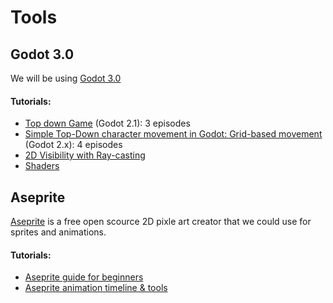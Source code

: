 # Tools

## Godot 3.0
We will be using [Godot 3.0](https://godotengine.org/)

#### Tutorials:
- [Top down Game](https://www.youtube.com/watch?v=PTnpTfDRPBo) (Godot 2.1): 3 episodes
- [Simple Top-Down character movement in Godot: Grid-based movement](https://www.youtube.com/watch?v=BWBD3i00AfM) (Godot 2.x): 4 episodes
- [2D Visibility with Ray-casting](https://www.youtube.com/watch?v=lNADi7kTDJ4)
- [Shaders](https://youtu.be/Lk-N-Ej0DDg) 

## Aseprite
[Aseprite](https://www.aseprite.org/) is a free open scource 2D pixle art creator that we could use for sprites and animations.

#### Tutorials:
- [Aseprite guide for beginners](https://www.youtube.com/watch?v=Md6W79jtLJM)
- [Aseprite animation timeline & tools](https://www.youtube.com/watch?v=N4Z4MdZ1KWY)
